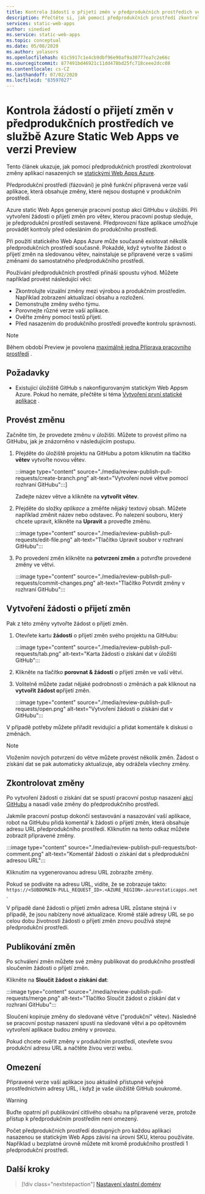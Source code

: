 ```yaml
---
title: Kontrola žádostí o přijetí změn v předprodukčních prostředích ve službě Azure static Web Apps
description: Přečtěte si, jak pomocí předprodukčních prostředí zkontrolovat změny žádostí o přijetí změn ve statických Web Appsch Azure.
services: static-web-apps
author: sinedied
ms.service: static-web-apps
ms.topic: conceptual
ms.date: 05/08/2020
ms.author: yolasors
ms.openlocfilehash: 61c5917c1e4cb9dbf96e90af9a30777ea7c2e66c
ms.sourcegitcommit: 877491bd46921c11dd478bd25fc718ceee2dcc08
ms.contentlocale: cs-CZ
ms.lasthandoff: 07/02/2020
ms.locfileid: "83597027"
---
```

# <a name="review-pull-requests-in-pre-production-environments-in-azure-static-web-apps-preview"></a>Kontrola žádostí o přijetí změn v předprodukčních prostředích ve službě Azure Static Web Apps ve verzi Preview

Tento článek ukazuje, jak pomocí předprodukčních prostředí zkontrolovat změny aplikací nasazených se [statickými Web Apps Azure](overview.md).

Předprodukční prostředí (fázování) je plně funkční připravená verze vaší aplikace, která obsahuje změny, které nejsou dostupné v produkčním prostředí.

Azure static Web Apps generuje pracovní postup akcí GitHubu v úložišti. Při vytvoření žádosti o přijetí změn pro větev, kterou pracovní postup sleduje, je předprodukční prostředí sestavené. Předprovozní fáze aplikace umožňuje provádět kontroly před odesláním do produkčního prostředí.

Při použití statického Web Apps Azure může současně existovat několik předprodukčních prostředí současně. Pokaždé, když vytvoříte žádost o přijetí změn na sledovanou větev, nainstaluje se připravené verze s vašimi změnami do samostatného předprodukčního prostředí.

Používání předprodukčních prostředí přináší spoustu výhod. Můžete například provést následující věci:

- Zkontrolujte vizuální změny mezi výrobou a produkčním prostředím. Například zobrazení aktualizací obsahu a rozložení.
- Demonstrujte změny svého týmu.
- Porovnejte různé verze vaší aplikace.
- Ověřte změny pomocí testů přijetí.
- Před nasazením do produkčního prostředí proveďte kontrolu správnosti.

> [!NOTE]
> Během období Preview je povolena [maximálně jedna Příprava pracovního prostředí](quotas.md) .

## <a name="prerequisites"></a>Požadavky

- Existující úložiště GitHub s nakonfigurovaným statickým Web Appsm Azure. Pokud ho nemáte, přečtěte si téma [Vytvoření první statické aplikace](getting-started.md) .

## <a name="make-a-change"></a>Provést změnu

Začněte tím, že provedete změnu v úložišti. Můžete to provést přímo na GitHubu, jak je znázorněno v následujícím postupu.

1. Přejděte do úložiště projektu na GitHubu a potom kliknutím na tlačítko **větev** vytvořte novou větev.

    :::image type="content" source="./media/review-publish-pull-requests/create-branch.png" alt-text="Vytvoření nové větve pomocí rozhraní GitHubu":::]

    Zadejte název větve a klikněte na **vytvořit větev**.

1. Přejděte do složky _aplikace_ a změňte nějaký textový obsah. Můžete například změnit název nebo odstavec. Po nalezení souboru, který chcete upravit, klikněte na **Upravit** a proveďte změnu.

    :::image type="content" source="./media/review-publish-pull-requests/edit-file.png" alt-text="Tlačítko Upravit soubor v rozhraní GitHubu":::

1. Po provedení změn klikněte na **potvrzení změn** a potvrďte provedené změny ve větvi.

    :::image type="content" source="./media/review-publish-pull-requests/commit-changes.png" alt-text="Tlačítko Potvrdit změny v rozhraní GitHubu":::

## <a name="create-a-pull-request"></a>Vytvoření žádosti o přijetí změn

Pak z této změny vytvořte žádost o přijetí změn.

1. Otevřete kartu **žádosti** o přijetí změn svého projektu na GitHubu:

    :::image type="content" source="./media/review-publish-pull-requests/tab.png" alt-text="Karta žádosti o získání dat v úložišti GitHub":::

1. Klikněte na tlačítko **porovnat & žádosti** o přijetí změn ve vaší větvi.

1. Volitelně můžete zadat nějaké podrobnosti o změnách a pak kliknout na **vytvořit žádost o**přijetí změn.

    :::image type="content" source="./media/review-publish-pull-requests/open.png" alt-text="Vytvoření žádosti o získání dat v GitHubu":::

V případě potřeby můžete přiřadit revidující a přidat komentáře k diskusi o změnách.

> [!NOTE]
> Vložením nových potvrzení do větve můžete provést několik změn. Žádost o získání dat se pak automaticky aktualizuje, aby odrážela všechny změny.

## <a name="review-changes"></a>Zkontrolovat změny

Po vytvoření žádosti o získání dat se spustí pracovní postup nasazení [akcí GitHubu](https://github.com/features/actions) a nasadí vaše změny do předprodukčního prostředí.

Jakmile pracovní postup dokončí sestavování a nasazování vaší aplikace, robot na GitHubu přidá komentář k žádosti o přijetí změn, která obsahuje adresu URL předprodukčního prostředí. Kliknutím na tento odkaz můžete zobrazit připravené změny.

:::image type="content" source="./media/review-publish-pull-requests/bot-comment.png" alt-text="Komentář žádosti o získání dat s předprodukční adresou URL":::

Kliknutím na vygenerovanou adresu URL zobrazíte změny.

Pokud se podíváte na adresu URL, vidíte, že se zobrazuje takto: `https://<SUBDOMAIN-PULL_REQUEST_ID>.<AZURE_REGION>.azurestaticapps.net` .

V případě dané žádosti o přijetí změn adresa URL zůstane stejná i v případě, že jsou nabízeny nové aktualizace. Kromě stálé adresy URL se po celou dobu životnosti žádosti o přijetí změn znovu používá stejné předprodukční prostředí.

## <a name="publish-changes"></a>Publikování změn

Po schválení změn můžete své změny publikovat do produkčního prostředí sloučením žádosti o přijetí změn.

Klikněte na **Sloučit žádost o získání dat**:

:::image type="content" source="./media/review-publish-pull-requests/merge.png" alt-text="Tlačítko Sloučit žádost o získání dat v rozhraní GitHubu":::

Sloučení kopíruje změny do sledované větve ("produkční" větev). Následně se pracovní postup nasazení spustí na sledované větvi a po opětovném vytvoření aplikace budou změny v provozu.

Pokud chcete ověřit změny v produkčním prostředí, otevřete svou produkční adresu URL a načtěte živou verzi webu.

## <a name="limitations"></a>Omezení

Připravené verze vaší aplikace jsou aktuálně přístupné veřejně prostřednictvím adresy URL, i když je vaše úložiště GitHub soukromé.

> [!WARNING]
> Buďte opatrní při publikování citlivého obsahu na připravené verze, protože přístup k předprodukčním prostředím není omezený.

Počet předprodukčních prostředí dostupných pro každou aplikaci nasazenou se statickým Web Apps závisí na úrovni SKU, kterou používáte. Například u bezplatné úrovně můžete mít kromě produkčního prostředí 1 předprodukční prostředí.

## <a name="next-steps"></a>Další kroky

> [!div class="nextstepaction"]
> [Nastavení vlastní domény](custom-domain.md)
